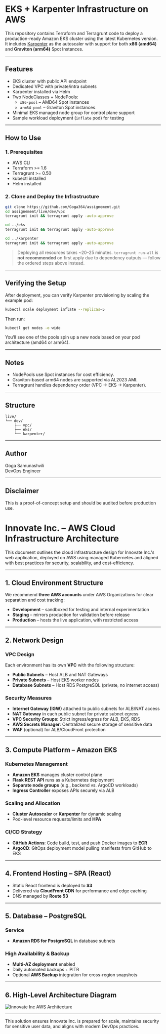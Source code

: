 # EKS + Karpenter Infrastructure on AWS

This repository contains Terraform and Terragrunt code to deploy a production-ready Amazon EKS cluster using the latest Kubernetes version. It includes [Karpenter](https://karpenter.sh) as the autoscaler with support for both **x86 (amd64)** and **Graviton (arm64)** Spot Instances.

---

## Features

- EKS cluster with public API endpoint
- Dedicated VPC with private/intra subnets
- Karpenter installed via Helm
- Two NodeClasses + NodePools:
  - `x86-pool` – AMD64 Spot instances
  - `arm64-pool` – Graviton Spot instances
- Minimal EKS managed node group for control plane support
- Sample workload deployment (`inflate` pod) for testing

---

## How to Use

### 1. Prerequisites

- AWS CLI
- Terraform >= 1.6
- Terragrunt >= 0.50
- kubectl installed
- Helm installed

### 2. Clone and Deploy the Infrastructure

```bash
git clone https://github.com/Goga364/assignement.git
cd assignement/live/dev/vpc
terragrunt init && terragrunt apply -auto-approve

cd ../eks
terragrunt init && terragrunt apply -auto-approve

cd ../karpenter
terragrunt init && terragrunt apply -auto-approve

```


> Deploying all resources takes ~20–25 minutes.
> `terragrunt run-all` is **not recommended** on first apply due to dependency outputs — follow the ordered steps above instead.


---

## Verifying the Setup

After deployment, you can verify Karpenter provisioning by scaling the example pod:

```bash
kubectl scale deployment inflate --replicas=5
```

Then run:

```bash
kubectl get nodes -o wide
```

You’ll see one of the pools spin up a new node based on your pod architecture (amd64 or arm64).

---

## Notes

- NodePools use Spot instances for cost efficiency.
- Graviton-based arm64 nodes are supported via AL2023 AMI.
- Terragrunt handles dependency order (VPC → EKS → Karpenter).

---

## Structure

```
live/
└── dev/
    ├── vpc/
    ├── eks/
    └── karpenter/
```

---

## Author

Goga Samunashvili  
DevOps Engineer

---

## Disclaimer

This is a proof-of-concept setup and should be audited before production use.


# Innovate Inc. – AWS Cloud Infrastructure Architecture

This document outlines the cloud infrastructure design for Innovate Inc.'s web application, deployed on AWS using managed Kubernetes and aligned with best practices for security, scalability, and cost-efficiency.

---

## 1. Cloud Environment Structure

We recommend **three AWS accounts** under AWS Organizations for clear separation and cost tracking:
- **Development** – sandboxed for testing and internal experimentation
- **Staging** – mirrors production for validation before release
- **Production** – hosts the live application, with restricted access

---

## 2. Network Design

### VPC Design
Each environment has its own **VPC** with the following structure:
- **Public Subnets** – Host ALB and NAT Gateways
- **Private Subnets** – Host EKS worker nodes
- **Database Subnets** – Host RDS PostgreSQL (private, no internet access)

### Security Measures
- **Internet Gateway (IGW)** attached to public subnets for ALB/NAT access
- **NAT Gateway** in each public subnet for private subnet egress
- **VPC Security Groups**: Strict ingress/egress for ALB, EKS, RDS
- **AWS Secrets Manager**: Centralized secure storage of sensitive data
- **WAF** (optional) for ALB/CloudFront protection

---

## 3. Compute Platform – Amazon EKS

### Kubernetes Management
- **Amazon EKS** manages cluster control plane
- **Flask REST API** runs as a Kubernetes deployment
- **Separate node groups** (e.g., backend vs. ArgoCD workloads)
- **Ingress Controller** exposes APIs securely via ALB

### Scaling and Allocation
- **Cluster Autoscaler** or **Karpenter** for dynamic scaling
- Pod-level resource requests/limits and **HPA**

### CI/CD Strategy
- **GitHub Actions**: Code build, test, and push Docker images to **ECR**
- **ArgoCD**: GitOps deployment model pulling manifests from GitHub to EKS

---

## 4. Frontend Hosting – SPA (React)

- Static React frontend is deployed to **S3**
- Delivered via **CloudFront CDN** for performance and edge caching
- DNS managed by **Route 53**

---

## 5. Database – PostgreSQL

### Service
- **Amazon RDS for PostgreSQL** in database subnets

### High Availability & Backup
- **Multi-AZ deployment** enabled
- Daily automated backups + PITR
- Optional **AWS Backup** integration for cross-region snapshots

---

## 6. High-Level Architecture Diagram

![Innovate Inc AWS Architecture](Infrastructure.png)

---

This solution ensures Innovate Inc. is prepared for scale, maintains security for sensitive user data, and aligns with modern DevOps practices.
